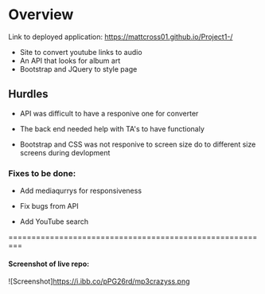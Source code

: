 # Overview 

Link to deployed application: https://mattcross01.github.io/Project1-/

* Site to convert youtube links to audio 
* An API that looks for album art
* Bootstrap and JQuery to style page

## Hurdles

* API was difficult to have a responive one for converter

* The back end needed help with TA's to have functionaly

* Bootstrap and CSS was not responive to screen size do to different size screens during devlopment

### Fixes to be done:

* Add mediaqurrys for responsiveness

* Fix bugs from API

* Add YouTube search 

=========================================================

#### Screenshot of live repo: 

![Screenshot]https://i.ibb.co/pPG26rd/mp3crazyss.png
